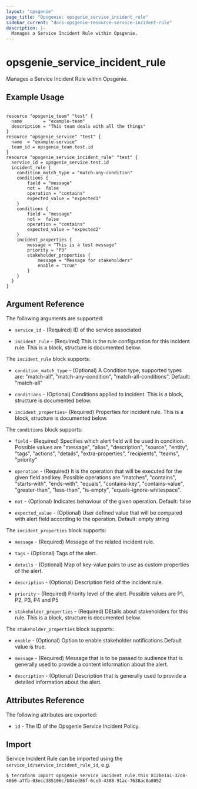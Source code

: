 ```yaml
---
layout: "opsgenie"
page_title: "Opsgenie: opsgenie_service_incident_rule"
sidebar_current: "docs-opsgenie-resource-service-incident-rule"
description: |-
  Manages a Service Incident Rule within Opsgenie.
---
```


# opsgenie\_service\_incident\_rule

Manages a Service Incident Rule within Opsgenie.

## Example Usage

```hcl

resource "opsgenie_team" "test" {
  name        = "example-team"
  description = "This team deals with all the things"
}
resource "opsgenie_service" "test" {
  name  = "example-service"
  team_id = opsgenie_team.test.id
}
resource "opsgenie_service_incident_rule" "test" {
  service_id = opsgenie_service.test.id
  incident_rule {
	condition_match_type = "match-any-condition"
	conditions {
		field = "message"
		not =  false
		operation = "contains"
		expected_value = "expected1"
	}
	conditions {
		field = "message"
		not =  false
		operation = "contains"
		expected_value = "expected2"
	}
	incident_properties {
		message = "This is a test message"
		priority = "P3"
		stakeholder_properties {
			message = "Message for stakeholders"
			enable = "true"
		}
	}
  }
}
```

## Argument Reference

The following arguments are supported:

* `service_id` - (Required) ID of the service associated

* `incident_rule` - (Required) This is the rule configuration for this incident rule. This is a block, structure is documented below.

The `incident_rule` block supports:

* `condition_match_type` - (Optional) A Condition type, supported types are: "match-all", "match-any-condition", "match-all-conditions". Default: "match-all"

* `conditions` - (Optional) Conditions applied to incident. This is a block, structure is documented below.

* `incident_properties`- (Required) Properties for incident rule. This is a block, structure is documented below.

 
The `conditions` block supports:

* `field` - (Required) Specifies which alert field will be used in condition. Possible values are "message", "alias", "description", "source", "entity", "tags", "actions", "details", "extra-properties", "recipients", "teams", "priority"

* `operation` - (Required) It is the operation that will be executed for the given field and key. Possible operations are "matches", "contains", "starts-with", "ends-with", "equals", "contains-key", "contains-value", "greater-than", "less-than", "is-empty", "equals-ignore-whitespace".

* `not` - (Optional) Indicates behaviour of the given operation. Default: false

* `expected_value` - (Optional) User defined value that will be compared with alert field according to the operation. Default: empty string


The `incident_properties` block supports:

* `message` - (Required) Message of the related incident rule.

* `tags` - (Optional) Tags of the alert.

* `details` - (Optional) Map of key-value pairs to use as custom properties of the alert.

* `description` - (Optional) Description field of the incident rule.

* `priority` - (Required) Priority level of the alert. Possible values are P1, P2, P3, P4 and P5

* `stakeholder_properties` - (Required) DEtails about stakeholders for this rule. This is a block, structure is documented below.


The `stakeholder_properties` block supports:

* `enable` - (Optional) Option to enable stakeholder notifications.Default value is true.

* `message` - (Required) Message that is to be passed to audience that is generally used to provide a content information about the alert.

* `description` - (Optional) Description that is generally used to provide a detailed information about the alert.


## Attributes Reference

The following attributes are exported:

* `id` - The ID of the Opsgenie Service Incident Policy.

## Import

Service Incident Rule can be imported using the `service_id/service_incident_rule_id`, e.g.

`$ terraform import opsgenie_service_incident_rule.this 812be1a1-32c8-4666-a7fb-03ecc385106c/b84ed86f-6ce3-4388-91ac-7638ac0a8052`
